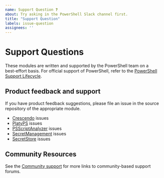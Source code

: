 ```yaml
---
name: Support Question ❓
about: Try asking in the PowerShell Slack channel first.
title: "Support Question"
labels: issue-question
assignees: ''
---
```

# Support Questions

These modules are written and supported by the PowerShell team on a best-effort basis. For official
support of PowerShell, refer to the [PowerShell Support Lifecycle](https://aka.ms/pslifecycle).

## Product feedback and support

If you have product feedback suggestions, please file an issue in the source repository of the
appropriate module.

- [Crescendo](https://github.com/PowerShell/Crescendo/issues/new/choose) issues
- [PlatyPS](https://github.com/PowerShell/platyPS/issues/new/choose) issues
- [PSScriptAnalyzer](https://github.com/PowerShell/PSScriptAnalyzer/issues/new/choose) issues
- [SecretManagement](https://github.com/PowerShell/SecretManagement/issues/new/choose) issues
- [SecretStore](https://github.com/PowerShell/SecretStore/issues/new/choose) issues

## Community Resources

See the [Community support](https://docs.microsoft.com/powershell/scripting/community/community-support)
for more links to community-based support forums.
